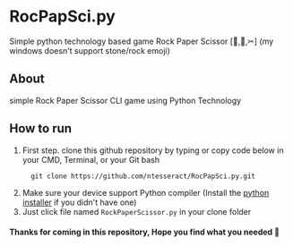 # RocPapSci.py
Simple python technology based game Rock Paper Scissor [🗿,📃,✂] (my windows doesn't support stone/rock emoji)

## About
simple Rock Paper Scissor CLI game using Python Technology

## How to run
1. First step. clone this github repository by typing or copy code below in your CMD, Terminal, or your Git bash
   ```
     git clone https://github.com/ntesseract/RocPapSci.py.git
   ```
2. Make sure your device support Python compiler (Install the <a href="https://www.python.org/downloads/">python installer</a> if you didn't have one)
3. Just click file named `RockPaperScissor.py` in your clone folder

#### Thanks for coming in this repository, Hope you find what you needed 👋
